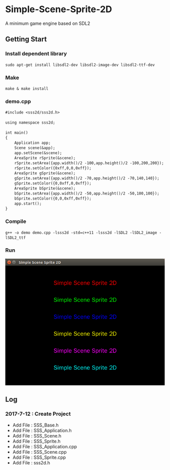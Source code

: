 # Simple-Scene-Sprite-2D
A minimum game engine based on SDL2

## Getting Start
### Install dependent library
```
sudo apt-get install libsdl2-dev libsdl2-image-dev libsdl2-ttf-dev
```
### Make
```
make & make install
```
### demo.cpp
```
#include <sss2d/sss2d.h>

using namespace sss2d;

int main()
{
    Application app;
    Scene scene(&app);
    app.setScene(&scene);
    AreaSprite rSprite(&scene);
    rSprite.setArea({app.width()/2 -100,app.height()/2 -100,200,200});
    rSprite.setColor({0xff,0,0,0xff});
    AreaSprite gSprite(&scene);
    gSprite.setArea({app.width()/2 -70,app.height()/2 -70,140,140});
    gSprite.setColor({0,0xff,0,0xff});
    AreaSprite bSprite(&scene);   
    bSprite.setArea({app.width()/2 -50,app.height()/2 -50,100,100});
    bSprite.setColor({0,0,0xff,0xff});
    app.start();
}
```
### Compile
```
g++ -o demo demo.cpp -lsss2d -std=c++11 -lsss2d -lSDL2 -lSDL2_image -lSDL2_ttf
```
### Run
![image](https://github.com/hubenchang0515/Simple-Scene-Sprite-2D/blob/master/demo.png?raw=true)

## Log
### 2017-7-12 : Create Project  
* Add File : SSS_Base.h
* Add File : SSS_Application.h  
* Add File : SSS_Scene.h
* Add File : SSS_Sprite.h
* Add File : SSS_Application.cpp  
* Add File : SSS_Scene.cpp
* Add File : SSS_Sprite.cpp
* Add File : sss2d.h
